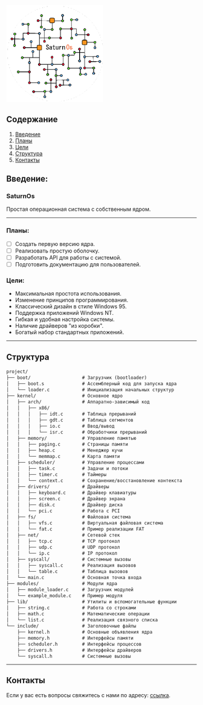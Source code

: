 ### <img src="/icon/SaturnOS.png" alt="icon" width="256">



## Содержание
1. [Введение](#введение)  
2. [Планы](#Планы)  
3. [Цели](#Цели)
4. [Структура](#Структура)
5. [Контакты](#Контакты) 


## Введение:
### SaturnOs

Простая операционная система с собственным ядром. 

---

### **Планы:**
- [ ] Создать первую версию ядра.
- [ ] Реализовать простую оболочку.
- [ ] Разработать API для работы с системой.
- [ ] Подготовить документацию для пользователей.

### **Цели:**
- Максимальная простота использования.
- Изменение принципов программирования.
- Классический дизайн в стиле Windows 95.
- Поддержка приложений Windows NT.
- Гибкая и удобная настройка системы.
- Наличие драйверов "из коробки".
- Богатый набор стандартных приложений.

---
## Структура
```
project/
├── boot/                   # Загрузчик (bootloader)
│   ├── boot.s              # Ассемблерный код для запуска ядра
│   └── loader.c            # Инициализация начальных структур
├── kernel/                 # Основное ядро
│   ├── arch/               # Аппаратно-зависимый код
│   │   ├── x86/
│   │   │   ├── idt.c       # Таблица прерываний
│   │   │   ├── gdt.c       # Таблица сегментов
│   │   │   ├── io.c        # Ввод/вывод
│   │   │   └── isr.c       # Обработчики прерываний
│   ├── memory/             # Управление памятью
│   │   ├── paging.c        # Страницы памяти
│   │   ├── heap.c          # Менеджер кучи
│   │   └── memmap.c        # Карта памяти
│   ├── scheduler/          # Управление процессами
│   │   ├── task.c          # Задачи и потоки
│   │   ├── timer.c         # Таймеры
│   │   └── context.c       # Сохранение/восстановление контекста
│   ├── drivers/            # Драйверы
│   │   ├── keyboard.c      # Драйвер клавиатуры
│   │   ├── screen.c        # Драйвер экрана
│   │   ├── disk.c          # Драйвер диска
│   │   └── pci.c           # Работа с PCI
│   ├── fs/                 # Файловая система
│   │   ├── vfs.c           # Виртуальная файловая система
│   │   └── fat.c           # Пример реализации FAT
│   ├── net/                # Сетевой стек
│   │   ├── tcp.c           # TCP протокол
│   │   ├── udp.c           # UDP протокол
│   │   └── ip.c            # IP протокол
│   ├── syscall/            # Системные вызовы
│   │   ├── syscall.c       # Реализация вызовов
│   │   └── table.c         # Таблица вызовов
│   └── main.c              # Основная точка входа
├── modules/                # Модули ядра
│   ├── module_loader.c     # Загрузчик модулей
│   └── example_module.c    # Пример модуля
├── lib/                    # Утилиты и вспомогательные функции
│   ├── string.c            # Работа со строками
│   ├── math.c              # Математические операции
│   └── list.c              # Реализация связного списка
└── include/                # Заголовочные файлы
    ├── kernel.h            # Основные объявления ядра
    ├── memory.h            # Интерфейсы памяти
    ├── scheduler.h         # Интерфейсы процессов
    ├── drivers.h           # Интерфейсы драйверов
    └── syscall.h           # Системные вызовы
```    
---
## Контакты
Если у вас есть вопросы свяжитесь с нами по адресу: [ссылка](https://t.me/YaroPe1).
